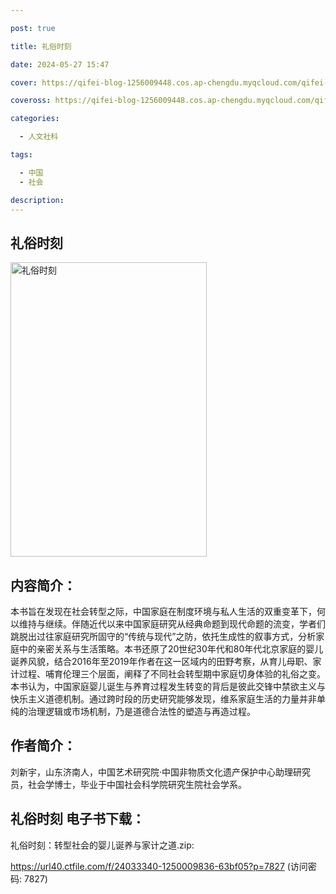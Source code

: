 ```yaml
---

post: true

title: 礼俗时刻

date: 2024-05-27 15:47

cover: https://qifei-blog-1256009448.cos.ap-chengdu.myqcloud.com/qifei-blog/66060a299f345e8d03b9fd11.jpg

coveross: https://qifei-blog-1256009448.cos.ap-chengdu.myqcloud.com/qifei-blog/66060a299f345e8d03b9fd11.jpg

categories:

  - 人文社科

tags:

  - 中国
  - 社会

description:
---
```


## 礼俗时刻
<img alt="礼俗时刻 " class="aligncenter loaded" data-was-processed="true" decoding="async" fetchpriority="high" height="471" src="https://qifei-blog-1256009448.cos.ap-chengdu.myqcloud.com/qifei-blog/66060a299f345e8d03b9fd11.jpg " style="cursor: zoom-in;" width="314"/>

## 内容简介：

本书旨在发现在社会转型之际，中国家庭在制度环境与私人生活的双重变革下，何以维持与继续。伴随近代以来中国家庭研究从经典命题到现代命题的流变，学者们跳脱出过往家庭研究所固守的“传统与现代”之防，依托生成性的叙事方式，分析家庭中的亲密关系与生活策略。本书还原了20世纪30年代和80年代北京家庭的婴儿诞养风貌，结合2016年至2019年作者在这一区域内的田野考察，从育儿母职、家计过程、哺育伦理三个层面，阐释了不同社会转型期中家庭切身体验的礼俗之变。本书认为，中国家庭婴儿诞生与养育过程发生转变的背后是彼此交锋中禁欲主义与快乐主义道德机制。通过跨时段的历史研究能够发现，维系家庭生活的力量并非单纯的治理逻辑或市场机制，乃是道德合法性的塑造与再造过程。

## 作者简介：

刘新宇，山东济南人，中国艺术研究院·中国非物质文化遗产保护中心助理研究员，社会学博士，毕业于中国社会科学院研究生院社会学系。

## 礼俗时刻 电子书下载：


礼俗时刻：转型社会的婴儿诞养与家计之道.zip: 

https://url40.ctfile.com/f/24033340-1250009836-63bf05?p=7827 (访问密码: 7827)